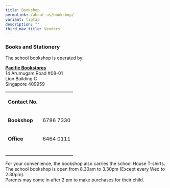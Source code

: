 ```yaml
---
title: Bookshop
permalink: /about-us/bookshop/
variant: tiptap
description: ""
third_nav_title: Vendors
---
```

<h3>Books and Stationery</h3>
<p></p>
<p>The school bookshop is operated by:</p>
<p><strong><a href="https://www.pacificbookstores.com/" rel="noopener nofollow" target="_blank">Pacific Bookstores</a></strong>
<br>14 Arumugam Road #08-01
<br>Lion Building C
<br>Singapore 409959</p>
<p></p>
<table style="minWidth: 50px">
<colgroup>
<col>
<col>
</colgroup>
<tbody>
<tr>
<th rowspan="1" colspan="1">
<p>Contact No.</p>
</th>
<th rowspan="1" colspan="1">
<p></p>
</th>
</tr>
<tr>
<td rowspan="1" colspan="1">
<p><strong>Bookshop</strong>
</p>
</td>
<td rowspan="1" colspan="1">
<p>6786 7330</p>
</td>
</tr>
<tr>
<td rowspan="1" colspan="1">
<p><strong>Office</strong>
</p>
</td>
<td rowspan="1" colspan="1">
<p>6464 0111</p>
</td>
</tr>
<tr>
<td rowspan="1" colspan="1">
<p></p>
</td>
<td rowspan="1" colspan="1">
<p></p>
</td>
</tr>
</tbody>
</table>
<p></p>
<p>For your convenience, the bookshop also carries the school House T-shirts.
<br>The school bookshop is open from 8.30am to 3.30pm (Except every Wed to
2.30pm).
<br>Parents may come in after 2 pm to make purchases for their child.</p>